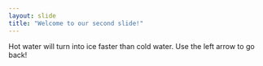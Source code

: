 ```yaml
---
layout: slide
title: "Welcome to our second slide!"
---
```

Hot water will turn into ice faster than cold water. 
Use the left arrow to go back!
